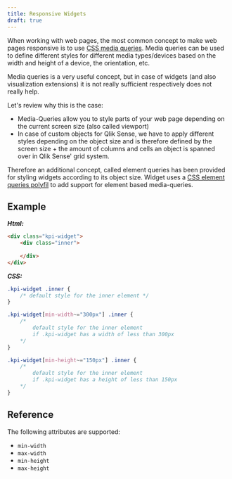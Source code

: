 ```yaml
---
title: Responsive Widgets
draft: true
---
```


When working with web pages, the most common concept to make web pages responsive is to use [CSS media queries](https://developer.mozilla.org/en-US/docs/Web/CSS/Media_Queries/Using_media_queries). 
Media queries can be used to define different styles for different media types/devices based on the width and height of a device, the orientation, etc.

Media queries is a very useful concept, but in case of widgets (and also visualization extensions) it is not really sufficient respectively does not really help.

Let's review why this is the case:

- Media-Queries allow you to style parts of your web page depending on the current screen size (also called viewport)
- In case of custom objects for Qlik Sense, we have to apply different styles depending on the object size and is therefore defined by the screen size + the amount of columns and cells an object is spanned over in Qlik Sense' grid system.
 
Therefore an additional concept, called element queries has been provided for styling widgets according to its object size. Widget uses a [CSS element queries polyfil](https://github.com/marcj/css-element-queries) to add support for element based media-queries.

## Example

***Html:***  

```html
<div class="kpi-widget">
	<div class="inner">
	
	</div>
</div>
```

***CSS:***  

```css
.kpi-widget .inner {
	/* default style for the inner element */
}

.kpi-widget[min-width~="300px"] .inner {
	/* 	
		default style for the inner element 
		if .kpi-widget has a width of less than 300px 
	*/
}

.kpi-widget[min-height~="150px"] .inner {
	/* 
		default style for the inner element 
		if .kpi-widget has a height of less than 150px 
	*/
}
```

## Reference

The following attributes are supported:

- `min-width`
- `max-width`
- `min-height`
- `max-height`
